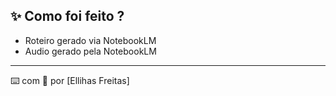 ## ✨ Como foi feito ?

- Roteiro gerado via NotebookLM
- Audio gerado pela NotebookLM
---

⌨️ com 💜 por [Ellihas Freitas]
